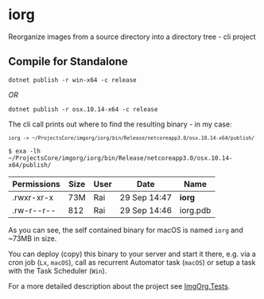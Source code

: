# iorg
Reorganize images from a source directory into a directory tree - cli project

## Compile for Standalone

    dotnet publish -r win-x64 -c release

_OR_

    dotnet publish -r osx.10.14-x64 -c release 

The cli call prints out where to find the resulting binary - in my case: 

<samp><small>`iorg -> ~/ProjectsCore/imgorg/iorg/bin/Release/netcoreapp3.0/osx.10.14-x64/publish/`</small></samp>

    $ exa -lh ~/ProjectsCore/imgorg/iorg/bin/Release/netcoreapp3.0/osx.10.14-x64/publish/

Permissions | Size | User | Date | Name
--- | --- | --- | --- | --- | 
.rwxr-xr-x | 73M | Rai | 29 Sep 14:47 | __iorg__
.rw-r--r-- | 812 | Rai | 29 Sep 14:46 | iorg.pdb

As you can see, the self contained binary for macOS is named `iorg` and ~73MB in size.

You can deploy (copy) this binary to your server and start it there, e.g. via a cron job (`Lx`, `macOS`), call as recurrent Automator task (`macOS`) or setup a task with the Task Scheduler (`Win`).

For a more detailed description about the project see [ImgOrg.Tests](https://github.com/Burkhardt/ImgOrg.Test).